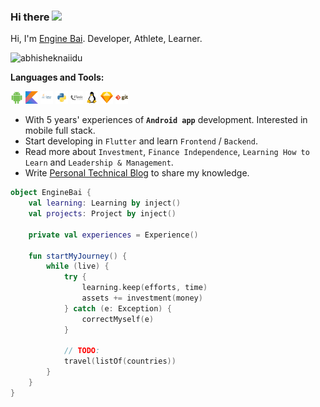 ### Hi there <img src="https://media.giphy.com/media/hvRJCLFzcasrR4ia7z/giphy.gif" width="25px">
Hi, I'm <a href="https://enginebai.com/">Engine Bai</a>.
Developer, Athlete, Learner.

<img src="https://github-readme-stats.vercel.app/api?username=enginebai&count_private=true&show_icons=true&theme=gotham" alt="abhisheknaiidu"/>

**Languages and Tools:**  

<code><img height="20" src="https://raw.githubusercontent.com/github/explore/5c058a388828bb5fde0bcafd4bc867b5bb3f26f3/topics/android/android.png"></code>
<code><img height="20" src="https://raw.githubusercontent.com/github/explore/80688e429a7d4ef2fca1e82350fe8e3517d3494d/topics/kotlin/kotlin.png"></code>
<code><img height="20" src="https://raw.githubusercontent.com/github/explore/80688e429a7d4ef2fca1e82350fe8e3517d3494d/topics/java/java.png"></code>
<code><img height="20" src="https://raw.githubusercontent.com/github/explore/80688e429a7d4ef2fca1e82350fe8e3517d3494d/topics/python/python.png"></code>
<code><img height="20" src="https://raw.githubusercontent.com/github/explore/80688e429a7d4ef2fca1e82350fe8e3517d3494d/topics/flask/flask.png"></code>
<code><img height="20" src="https://raw.githubusercontent.com/github/explore/80688e429a7d4ef2fca1e82350fe8e3517d3494d/topics/linux/linux.png"></code>
<code><img height="20" src="https://raw.githubusercontent.com/github/explore/a5995564b5ff71c41da080abc49f1ba4132127c1/topics/sketch/sketch.png"></code>
<code><img height="20" src="https://raw.githubusercontent.com/github/explore/80688e429a7d4ef2fca1e82350fe8e3517d3494d/topics/git/git.png"></code>

* With 5 years' experiences of **`Android app`** development. Interested in mobile full stack. 
* Start developing in `Flutter` and learn `Frontend` / `Backend`.
* Read more about `Investment`, `Finance Independence`, `Learning How to Learn` and `Leadership & Management`.
* Write [Personal Technical Blog](https://enginebai.com/) to share my knowledge.


```kotlin
object EngineBai {
    val learning: Learning by inject()
    val projects: Project by inject()

    private val experiences = Experience()

    fun startMyJourney() {
        while (live) {
            try {
                learning.keep(efforts, time)
                assets += investment(money)
            } catch (e: Exception) {
                correctMyself(e)
            }

            // TODO:
            travel(listOf(countries))
        }
    }
}
```